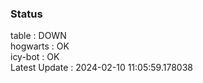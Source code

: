 ### Status


table : DOWN  
hogwarts : OK  
icy-bot : OK  
Latest Update : 2024-02-10 11:05:59.178038

